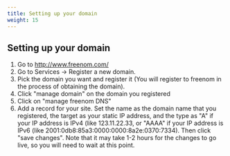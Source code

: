 ```yaml
---
title: Setting up your domain
weight: 15
---
```



## Setting up your domain
1.  Go to http://www.freenom.com/ 
2.  Go to Services -> Register a new domain.
3.  Pick the domain you want and register it (You will register to freenom in the process of obtaining the domain).
4.  Click "manage domain" on the domain you registered
5.  Click on "manage freenom DNS"
6.  Add a record for your site.  Set the name as the domain name that you registered, the target as your static IP address, and the type as "A" if your IP address is IPv4 (like 123.11.22.33, or "AAAA" if your IP address is IPv6 (like 2001:0db8:85a3:0000:0000:8a2e:0370:7334).  Then click "save changes".  Note that it may take 1-2 hours for the changes to go live, so you will need to wait at this point. 